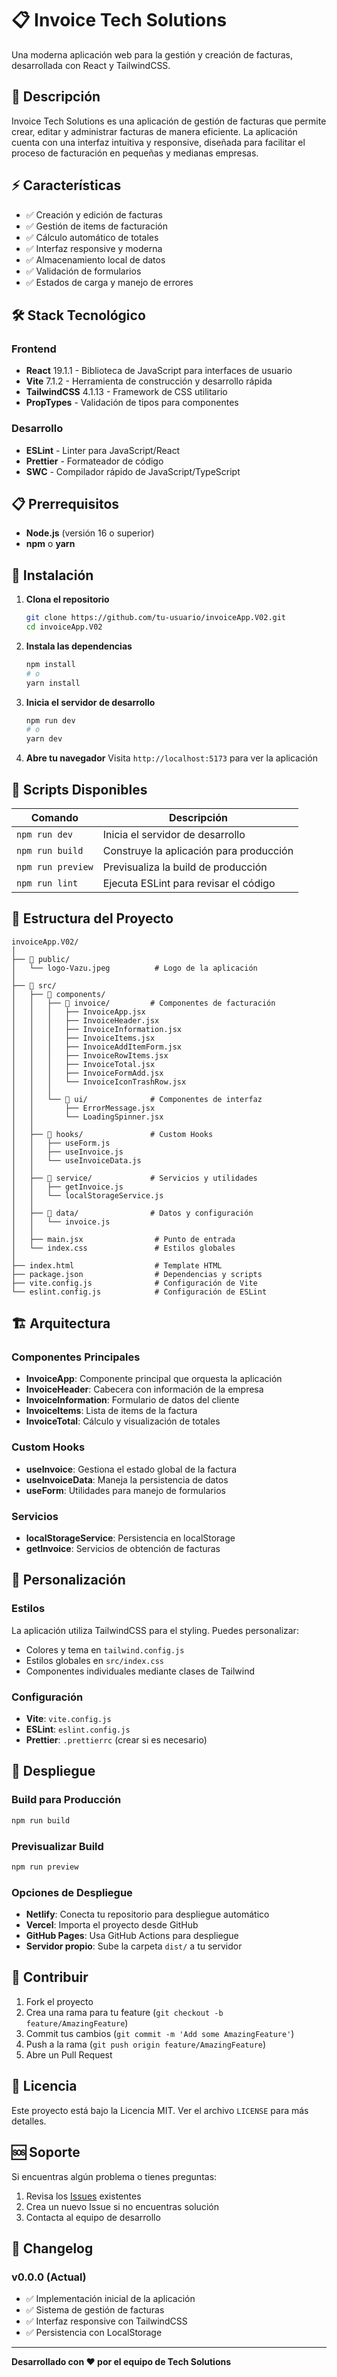 # 📋 Invoice Tech Solutions

Una moderna aplicación web para la gestión y creación de facturas, desarrollada con React y TailwindCSS.

## 🎯 Descripción

Invoice Tech Solutions es una aplicación de gestión de facturas que permite crear, editar y administrar facturas de manera eficiente. La aplicación cuenta con una interfaz intuitiva y responsive, diseñada para facilitar el proceso de facturación en pequeñas y medianas empresas.

## ⚡ Características

- ✅ Creación y edición de facturas
- ✅ Gestión de items de facturación
- ✅ Cálculo automático de totales
- ✅ Interfaz responsive y moderna
- ✅ Almacenamiento local de datos
- ✅ Validación de formularios
- ✅ Estados de carga y manejo de errores

## 🛠️ Stack Tecnológico

### Frontend
- **React** 19.1.1 - Biblioteca de JavaScript para interfaces de usuario
- **Vite** 7.1.2 - Herramienta de construcción y desarrollo rápida
- **TailwindCSS** 4.1.13 - Framework de CSS utilitario
- **PropTypes** - Validación de tipos para componentes

### Desarrollo
- **ESLint** - Linter para JavaScript/React
- **Prettier** - Formateador de código
- **SWC** - Compilador rápido de JavaScript/TypeScript

## 📋 Prerrequisitos

- **Node.js** (versión 16 o superior)
- **npm** o **yarn**

## 🚀 Instalación

1. **Clona el repositorio**
   ```bash
   git clone https://github.com/tu-usuario/invoiceApp.V02.git
   cd invoiceApp.V02
   ```

2. **Instala las dependencias**
   ```bash
   npm install
   # o
   yarn install
   ```

3. **Inicia el servidor de desarrollo**
   ```bash
   npm run dev
   # o
   yarn dev
   ```

4. **Abre tu navegador**
   Visita `http://localhost:5173` para ver la aplicación

## 📝 Scripts Disponibles

| Comando | Descripción |
|---------|-------------|
| `npm run dev` | Inicia el servidor de desarrollo |
| `npm run build` | Construye la aplicación para producción |
| `npm run preview` | Previsualiza la build de producción |
| `npm run lint` | Ejecuta ESLint para revisar el código |

## 📁 Estructura del Proyecto

```
invoiceApp.V02/
│
├── 📁 public/
│   └── logo-Vazu.jpeg          # Logo de la aplicación
│
├── 📁 src/
│   ├── 📁 components/
│   │   ├── 📁 invoice/         # Componentes de facturación
│   │   │   ├── InvoiceApp.jsx
│   │   │   ├── InvoiceHeader.jsx
│   │   │   ├── InvoiceInformation.jsx
│   │   │   ├── InvoiceItems.jsx
│   │   │   ├── InvoiceAddItemForm.jsx
│   │   │   ├── InvoiceRowItems.jsx
│   │   │   ├── InvoiceTotal.jsx
│   │   │   ├── InvoiceFormAdd.jsx
│   │   │   └── InvoiceIconTrashRow.jsx
│   │   │
│   │   └── 📁 ui/              # Componentes de interfaz
│   │       ├── ErrorMessage.jsx
│   │       └── LoadingSpinner.jsx
│   │
│   ├── 📁 hooks/               # Custom Hooks
│   │   ├── useForm.js
│   │   ├── useInvoice.js
│   │   └── useInvoiceData.js
│   │
│   ├── 📁 service/             # Servicios y utilidades
│   │   ├── getInvoice.js
│   │   └── localStorageService.js
│   │
│   ├── 📁 data/                # Datos y configuración
│   │   └── invoice.js
│   │
│   ├── main.jsx                # Punto de entrada
│   └── index.css               # Estilos globales
│
├── index.html                  # Template HTML
├── package.json                # Dependencias y scripts
├── vite.config.js              # Configuración de Vite
└── eslint.config.js            # Configuración de ESLint
```

## 🏗️ Arquitectura

### Componentes Principales

- **InvoiceApp**: Componente principal que orquesta la aplicación
- **InvoiceHeader**: Cabecera con información de la empresa
- **InvoiceInformation**: Formulario de datos del cliente
- **InvoiceItems**: Lista de items de la factura
- **InvoiceTotal**: Cálculo y visualización de totales

### Custom Hooks

- **useInvoice**: Gestiona el estado global de la factura
- **useInvoiceData**: Maneja la persistencia de datos
- **useForm**: Utilidades para manejo de formularios

### Servicios

- **localStorageService**: Persistencia en localStorage
- **getInvoice**: Servicios de obtención de facturas

## 🎨 Personalización

### Estilos
La aplicación utiliza TailwindCSS para el styling. Puedes personalizar:

- Colores y tema en `tailwind.config.js`
- Estilos globales en `src/index.css`
- Componentes individuales mediante clases de Tailwind

### Configuración
- **Vite**: `vite.config.js`
- **ESLint**: `eslint.config.js`
- **Prettier**: `.prettierrc` (crear si es necesario)

## 🚀 Despliegue

### Build para Producción
```bash
npm run build
```

### Previsualizar Build
```bash
npm run preview
```

### Opciones de Despliegue
- **Netlify**: Conecta tu repositorio para despliegue automático
- **Vercel**: Importa el proyecto desde GitHub
- **GitHub Pages**: Usa GitHub Actions para despliegue
- **Servidor propio**: Sube la carpeta `dist/` a tu servidor

## 🤝 Contribuir

1. Fork el proyecto
2. Crea una rama para tu feature (`git checkout -b feature/AmazingFeature`)
3. Commit tus cambios (`git commit -m 'Add some AmazingFeature'`)
4. Push a la rama (`git push origin feature/AmazingFeature`)
5. Abre un Pull Request

## 📄 Licencia

Este proyecto está bajo la Licencia MIT. Ver el archivo `LICENSE` para más detalles.

## 🆘 Soporte

Si encuentras algún problema o tienes preguntas:

1. Revisa los [Issues](https://github.com/tu-usuario/invoiceApp.V02/issues) existentes
2. Crea un nuevo Issue si no encuentras solución
3. Contacta al equipo de desarrollo

## 🔄 Changelog

### v0.0.0 (Actual)
- ✅ Implementación inicial de la aplicación
- ✅ Sistema de gestión de facturas
- ✅ Interfaz responsive con TailwindCSS
- ✅ Persistencia con LocalStorage

---

**Desarrollado con ❤️ por el equipo de Tech Solutions**

